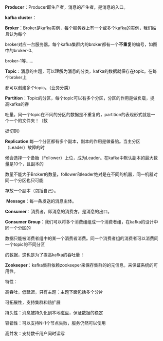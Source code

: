 **Producer**：Producer即生产者，消息的产生者，是消息的入口。

**kafka cluster**：

​	**Broker**：Broker是kafka实例，每个服务器上有一个或多个kafka的实例，我们姑且认为每个

broker对应一台服务器。每个kafka集群内的broker都有一个**不重复**的编号，如图中的broker-0、

broker-1等……

​	**Topic**：消息的主题，可以理解为消息的分类，kafka的数据就保存在topic。在每个broker上

都可以创建多个topic。（业务分类）

​	**Partition**：Topic的分区，每个topic可以有多个分区，分区的作用是做负载，提高kafka的吞

吐量。同一个topic在不同的分区的数据是不重复的，partition的表现形式就是一个一个的文件夹！（数

据切割）

​	**Replication**:每一个分区都有多个副本，副本的作用是做备胎。当主分区（Leader）故障的时

候会选择一个备胎（Follower）上位，成为Leader。在kafka中默认副本的最大数量是10个，且副本的

数量不能大于Broker的数量，follower和leader绝对是在不同的机器，同一机器对同一个分区也只可能

存放一个副本（包括自己）。

​	**Message**：每一条发送的消息主体。



**Consumer**：消费者，即消息的消费方，是消息的出口。

 **Consumer Group**：我们可以将多个消费组组成一个消费者组，在kafka的设计中同一个分区的

数据只能被消费者组中的某一个消费者消费。同一个消费者组的消费者可以消费同一个topic的不同分区

的数据，这也是为了提高kafka的吞吐量！

**Zookeeper**：kafka集群依赖zookeeper来保存集群的的元信息，来保证系统的可用性。



特性：

高吞吐，低延迟，只有主题：主题下面包括多个分片

可拓展性，支持集群和热扩展

持久性：消息被持久化到本地磁盘，保证数据的稳定

容错性：可以支持N-1个节点失败，服务仍然可以使用

高并发：支持数千用户同时读写